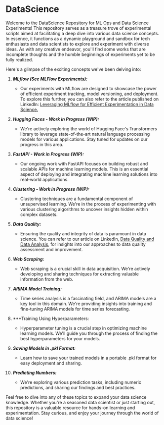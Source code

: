 # DataScience

Welcome to the DataScience Repository for ML Ops and Data Science Experiments! This repository serves as a treasure trove of experimental scripts aimed at facilitating a deep dive into various data science concepts. In essence, it functions as a dynamic playground and sandbox for tech enthusiasts and data scientists to explore and experiment with diverse ideas. As with any creative endeavor, you'll find some works that are incomplete thoughts and the humble beginnings of experiments yet to be fully realized.

Here's a glimpse of the exciting concepts we've been delving into:

1. ***MLflow (See MLFlow Experiments):***
    - Our experiments with MLflow are designed to showcase the power of efficient experiment tracking, model versioning, and deployment. To explore this further, you can also refer to the article published on LinkedIn: [Leveraging MLflow for Efficient Experimentation in Data Science.](https://www.linkedin.com/pulse/leveraging-mlflow-efficient-experimentation-data-science-shmigol)

1. ***Hugging Faces - Work in Progress (WIP):***
    - We're actively exploring the world of Hugging Face's Transformers library to leverage state-of-the-art natural language processing models for various applications. Stay tuned for updates on our progress in this area.

1. ***FastAPI - Work in Progress (WIP):***
    - Our ongoing work with FastAPI focuses on building robust and scalable APIs for machine learning models. This is an essential aspect of deploying and integrating machine learning solutions into real-world applications.

1. ***Clustering - Work in Progress (WIP):***
    - Clustering techniques are a fundamental component of unsupervised learning. We're in the process of experimenting with various clustering algorithms to uncover insights hidden within complex datasets.

1. ***Data Quality:***
    - Ensuring the quality and integrity of data is paramount in data science. You can refer to our article on LinkedIn, [Data Quality and Data Analysis](https://www.linkedin.com/posts/gshmigol_dataquality-dataanalysis-dataintegrity-activity-7108126418655485953-o58b), for insights into our approaches to data quality assessment and improvement.

1. ***Web Scraping:***
     - Web scraping is a crucial skill in data acquisition. We're actively developing and sharing techniques for extracting valuable information from the web.

1. ***ARIMA Model Training:***
    - Time series analysis is a fascinating field, and ARIMA models are a key tool in this domain. We're providing insights into training and fine-tuning ARIMA models for time series forecasting.

1. ***Training Using Hyperparameters:
    - Hyperparameter tuning is a crucial step in optimizing machine learning models. We'll guide you through the process of finding the best hyperparameters for your models.

1. ***Saving Models in .pkl Format:***
    - Learn how to save your trained models in a portable .pkl format for easy deployment and sharing.

1. ***Predicting Numbers:***
    - We're exploring various prediction tasks, including numeric predictions, and sharing our findings and best practices.



Feel free to dive into any of these topics to expand your data science knowledge. Whether you're a seasoned data scientist or just starting out, this repository is a valuable resource for hands-on learning and experimentation. Stay curious, and enjoy your journey through the world of data science!

